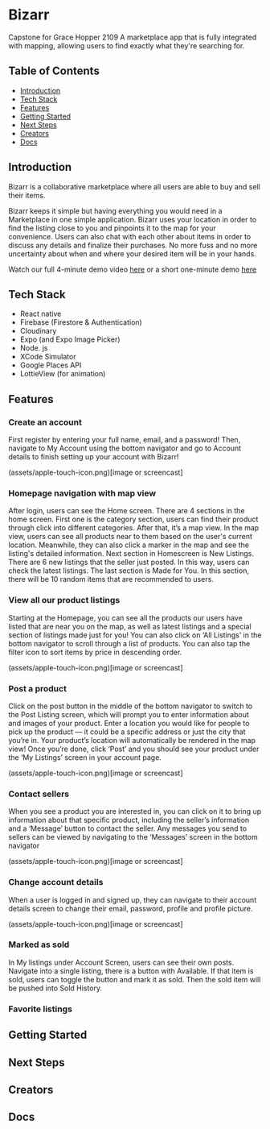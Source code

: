 # **Bizarr**
Capstone for Grace Hopper 2109
A marketplace app that is fully integrated with mapping, allowing users to find exactly what they're searching for.

## Table of Contents
- [Introduction](#introduction)
- [Tech Stack](#tech-stack)
- [Features](#features)
- [Getting Started](#next-steps)
- [Next Steps](#creators)
- [Creators](#creators)
- [Docs](#docs)

## Introduction
Bizarr is a collaborative marketplace where all users are able to buy and sell their items.

Bizarr keeps it simple but having everything you would need in a Marketplace in one simple application. Bizarr uses your location in order to find the listing close to you and pinpoints it to the map for your convenience. Users can also chat with each other about items in order to discuss any details and finalize their purchases. No more fuss and no more uncertainty about when and where your desired item will be in your hands.

Watch our full 4-minute demo video [here](https://www.youtube....) or a short one-minute demo [here](https:www.youtube...)

## Tech Stack

- React native
- Firebase (Firestore & Authentication)
- Cloudinary
- Expo (and Expo Image Picker)
- Node. js
- XCode Simulator 
- Google Places API
- LottieView (for animation)

## Features

### Create an account
First register by entering your full name, email, and a password! Then, navigate to My Account using the bottom navigator and go to Account details to finish setting up your account with Bizarr!

(assets/apple-touch-icon.png)[image or screencast]

### Homepage navigation with map view
After login, users can see the Home screen. There are 4 sections in the home screen. First one is the category section, users can find their product through click into different categories. After that, it’s a map view. In the map view, users can see all products near to them based on the user's current location. Meanwhile, they can also click a marker in the map and see the listing's detailed information. Next section in Homescreen is New Listings. There are 6 new listings that the seller just posted. In this way, users can check the latest listings. The last section is Made for You. In this section, there will be 10 random items that are recommended to users.

### View all our product listings
Starting at the Homepage, you can see all the products our users have listed that are near you on the map, as well as latest listings and a special section of listings made just for you! You can also click on ‘All Listings’ in the bottom navigator to scroll through a list of products. You can also tap the filter icon to sort items by price in descending order.

(assets/apple-touch-icon.png)[image or screencast]

### Post a product
Click on the post button in the middle of the bottom navigator to switch to the Post Listing screen, which will prompt you to enter information about and images of your product. Enter a location you would like for people to pick up the product — it could be a specific address or just the city that you’re in. Your product’s location will automatically be rendered in the map view! Once you’re done, click ‘Post’ and you should see your product under the ‘My Listings’ screen in your account page.

(assets/apple-touch-icon.png)[image or screencast]

### Contact sellers
When you see a product you are interested in, you can click on it to bring up information about that specific product, including the seller’s information and a ‘Message’ button to contact the seller. Any messages you send to sellers can be viewed by navigating to the ‘Messages’ screen in the bottom navigator

(assets/apple-touch-icon.png)[image or screencast]

### Change account details
When a user is logged in and signed up, they can navigate to their account details screen to change their email, password, profile and profile picture.

(assets/apple-touch-icon.png)[image or screencast]

### Marked as sold
In My listings under Account Screen, users can see their own posts. Navigate into a single listing, there is a button with Available. If that item is sold, users can toggle the button and mark it as sold. Then the sold item will be pushed into Sold History. 

### Favorite listings


## Getting Started

## Next Steps

## Creators

## Docs
